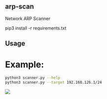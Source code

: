 ## arp-scan
Network ARP Scanner

 pip3 install -r requirements.txt

## Usage
# Example:
```bash
python3 scanner.py --help
python3 scanner.py --target 192.168.126.1/24

```


<a href="https://www.buymeacoffee.com/R4v3nG"><img src="https://img.buymeacoffee.com/button-api/?text=Buy me a pizza&emoji=🍕&slug=R4v3nG&button_colour=FFDD00&font_colour=000000&font_family=Cookie&outline_colour=000000&coffee_colour=ffffff"></a>
